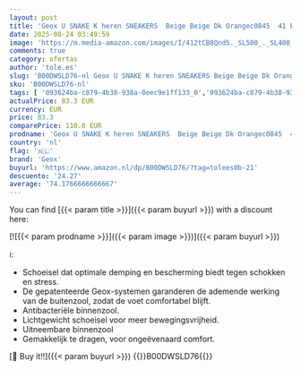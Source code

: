 ```yaml
---
layout: post
title: 'Geox U SNAKE K heren SNEAKERS  Beige Beige Dk Orangec0845  41 EU'
date: 2025-08-24 03:49:59
image: 'https://m.media-amazon.com/images/I/412tCB8QndS._SL500_._SL400_.jpg'
comments: true
category: ofertas
author: 'tole.es'
slug: 'B00DWSLD76-nl Geox U SNAKE K heren SNEAKERS Beige Beige Dk Orangec0845...'
sku: 'B00DWSLD76-nl'
tags: [ '093624ba-c879-4b38-938a-0eec9e1ff133_0','093624ba-c879-4b38-938a-0eec9e1ff133_3601','Arborist Merchandising Root','Herenmode','Herenschoenen','Klassieke & modieuze herensneakers','Kleding, schoenen & sieraden','Kleding, schoenen en sieraden','New Arrivals','Self Service','Special Features Stores','geox','🇳🇱', ]
actualPrice: 83.3 EUR
currency: EUR
price: 83.3
comparePrice: 110.0 EUR
prodname: 'Geox U SNAKE K heren SNEAKERS  Beige Beige Dk Orangec0845  41 EU'
country: 'nl'
flag: '🇳🇱'
brand: 'Geox'
buyurl: 'https://www.amazon.nl/dp/B00DWSLD76/?tag=tolees0b-21'
descuento: '24.27'
average: '74.1766666666667'
---
```


You can find [{{< param title >}}]({{< param buyurl >}}) with a discount here:

[![{{< param prodname >}}]({{< param image >}})]({{< param buyurl >}})

ℹ️:

- Schoeisel dat optimale demping en bescherming biedt tegen schokken en stress.
- De gepatenteerde Geox-systemen garanderen de ademende werking van de buitenzool, zodat de voet comfortabel blijft.
- Antibacteriële binnenzool.
- Lichtgewicht schoeisel voor meer bewegingsvrijheid.
- Uitneembare binnenzool
- Gemakkelijk te dragen, voor ongeëvenaard comfort.

[🛒 Buy it!!]({{< param buyurl >}})
{{<world>}}B00DWSLD76{{</world>}}
